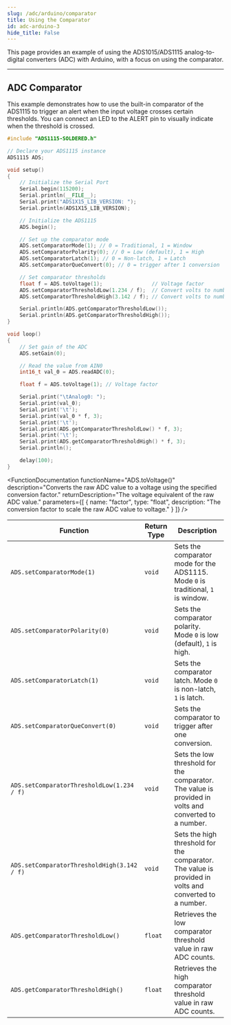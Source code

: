 ```yaml
---
slug: /adc/arduino/comparator
title: Using the Comparator
id: adc-arduino-3
hide_title: False
---
```


This page provides an example of using the ADS1015/ADS1115 analog-to-digital converters (ADC) with Arduino, with a focus on using the comparator.

---

## ADC Comparator

This example demonstrates how to use the built-in comparator of the ADS1115 to trigger an alert when the input voltage crosses certain thresholds. You can connect an LED to the ALERT pin to visually indicate when the threshold is crossed.

```cpp
#include "ADS1115-SOLDERED.h"

// Declare your ADS1115 instance
ADS1115 ADS;

void setup()
{
    // Initialize the Serial Port
    Serial.begin(115200);
    Serial.println(__FILE__);
    Serial.print("ADS1X15_LIB_VERSION: ");
    Serial.println(ADS1X15_LIB_VERSION);

    // Initialize the ADS1115
    ADS.begin();

    // Set up the comparator mode
    ADS.setComparatorMode(1); // 0 = Traditional, 1 = Window
    ADS.setComparatorPolarity(0); // 0 = Low (default), 1 = High
    ADS.setComparatorLatch(1); // 0 = Non-latch, 1 = Latch
    ADS.setComparatorQueConvert(0); // 0 = trigger after 1 conversion

    // Set comparator thresholds
    float f = ADS.toVoltage(1);                // Voltage factor
    ADS.setComparatorThresholdLow(1.234 / f);  // Convert volts to number
    ADS.setComparatorThresholdHigh(3.142 / f); // Convert volts to number

    Serial.println(ADS.getComparatorThresholdLow());
    Serial.println(ADS.getComparatorThresholdHigh());
}

void loop()
{
    // Set gain of the ADC
    ADS.setGain(0);

    // Read the value from AIN0
    int16_t val_0 = ADS.readADC(0);

    float f = ADS.toVoltage(1); // Voltage factor

    Serial.print("\tAnalog0: ");
    Serial.print(val_0);
    Serial.print('\t');
    Serial.print(val_0 * f, 3);
    Serial.print('\t');
    Serial.print(ADS.getComparatorThresholdLow() * f, 3);
    Serial.print('\t');
    Serial.print(ADS.getComparatorThresholdHigh() * f, 3);
    Serial.println();

    delay(100);
}
```

<FunctionDocumentation
  functionName="ADS.toVoltage()"
  description="Converts the raw ADC value to a voltage using the specified conversion factor."
  returnDescription="The voltage equivalent of the raw ADC value."
  parameters={[ 
    { name: "factor", type: "float", description: "The conversion factor to scale the raw ADC value to voltage." }
  ]}
/>

| Function                                 | Return Type | Description                                                                      |
| ---------------------------------------- | ----------- | -------------------------------------------------------------------------------- |
| `ADS.setComparatorMode(1)`               | `void`      | Sets the comparator mode for the ADS1115. Mode `0` is traditional, `1` is window.  |
| `ADS.setComparatorPolarity(0)`           | `void`      | Sets the comparator polarity. Mode `0` is low (default), `1` is high.             |
| `ADS.setComparatorLatch(1)`              | `void`      | Sets the comparator latch. Mode `0` is non-latch, `1` is latch.                   |
| `ADS.setComparatorQueConvert(0)`         | `void`      | Sets the comparator to trigger after one conversion.                           |
| `ADS.setComparatorThresholdLow(1.234 / f)` | `void`      | Sets the low threshold for the comparator. The value is provided in volts and converted to a number. |
| `ADS.setComparatorThresholdHigh(3.142 / f)`| `void`      | Sets the high threshold for the comparator. The value is provided in volts and converted to a number. |
| `ADS.getComparatorThresholdLow()`        | `float`     | Retrieves the low comparator threshold value in raw ADC counts.                 |
| `ADS.getComparatorThresholdHigh()`       | `float`     | Retrieves the high comparator threshold value in raw ADC counts.                |

<CenteredImage src="/img/adc/adccomp.png" alt="Serial Monitor" caption="ADC Serial Monitor output" width="700px"/>

<QuickLink 
  title="ADC_read_comparator_1.ino" 
  description="Example files for using the ADC ADS1x15 sensors."
  url="https://github.com/SolderedElectronics/Soldered-ADS1015-ADS1115-ADC-Arduino-Library/blob/main/examples/ADS_read_comparator_1/ADS_read_comparator_1.ino" 
/>